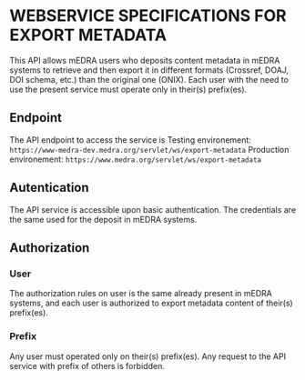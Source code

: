 # WEBSERVICE SPECIFICATIONS FOR EXPORT METADATA

This API allows mEDRA users who deposits content metadata in mEDRA systems to retrieve and then export it in different formats (Crossref, DOAJ, DOI schema, etc.) than the original one (ONIX). Each user with the need to use the present service must operate only in their(s) prefix(es).

## Endpoint

The API endpoint to access the service is
Testing environement: `https://www-medra-dev.medra.org/servlet/ws/export-metadata`
Production environement: `https://www.medra.org/servlet/ws/export-metadata`

## Autentication

The API service is accessible upon basic authentication. The credentials are the same used for the deposit in mEDRA systems.

## Authorization

### User

The authorization rules on user is the same already present in mEDRA systems, and each user is authorized to export metadata content of their(s) prefix(es).

### Prefix

Any user must operated only on their(s) prefix(es). Any request to the API service with prefix of others is forbidden.
